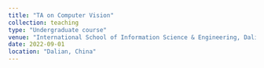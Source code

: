```yaml
---
title: "TA on Computer Vision"
collection: teaching
type: "Undergraduate course"
venue: "International School of Information Science & Engineering, Dalian University of Technology & Ritsumeikan University "
date: 2022-09-01
location: "Dalian, China"
---
```

